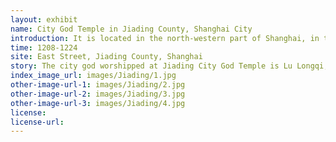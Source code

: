 ```yaml
---
layout: exhibit
name: City God Temple in Jiading County, Shanghai City
introduction: It is located in the north-western part of Shanghai, in the ancient town of Jiading, and is an important Taoist temple in the Jiading area. It has a history of nearly six hundred years. The City God Temple has also undergone ups and downs as a result of the changes in dynasties.
time: 1208-1224
site: East Street, Jiading County, Shanghai
story: The city god worshipped at Jiading City God Temple is Lu Longqi, known to scholars as Mr. Danghu, a Qing Dynasty scholar who served the people and to whom the people were grateful and who later built a city god temple dedicated to him and worshipped by a hundred generations of incense.
index_image_url: images/Jiading/1.jpg
other-image-url-1: images/Jiading/2.jpg
other-image-url-2: images/Jiading/3.jpg
other-image-url-3: images/Jiading/4.jpg
license:
license-url:
---
```

